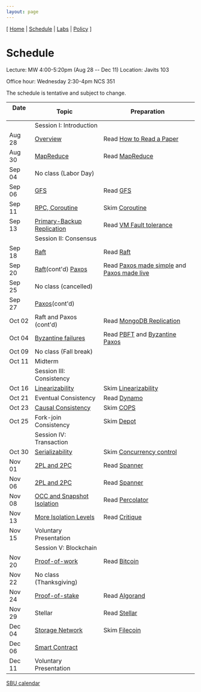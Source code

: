 ```yaml
---
layout: page
---
```


[
[Home](./index.html) | 
[Schedule](./schedule.html) |
[Labs](./labs.html) |
[Policy](./policy.html)
]

# Schedule 
Lecture: MW 4:00-5:20pm (Aug 28 -- Dec 11) Location: Javits 103

Office hour: Wednesday 2:30-4pm NCS 351

<!-- Office hour: T 3-5pm in this [Zoom meeting room](https://stonybrook.zoom.us/j/94704333277?pwd=NFhrbGYzUW50ZSt5R0Z3d3hobk54Zz09). Please book a meeting before 6pm using this [link](https://calendly.com/shuaimu/officehour). Each slot is 15 minutes. You can book 2 slots for 30 minutes, 3 slots for 45 minutes, etc. -->


<!-- <iframe src="https://docs.google.com/spreadsheets/d/e/2PACX-1vRAGmy_JuMcY5_Jv4z4y8H6WTwPWlb1Rq72sVI2ARAFV7nYetQh0tPJZWX_NsB7gqbgjpLvulzYdY2U/pubhtml?gid=0&amp;single=true&amp;widget=true&amp;headers=false"></iframe> -->

The schedule is tentative and subject to change.

| Date &nbsp;&nbsp;&nbsp;&nbsp;&nbsp;&nbsp;  | Topic &nbsp;                    | Preparation                                                                                    |
|--------|---------------------------------------------------------------------|------------------------------------------------------------------------------------------------|
|        | Session I: Introduction                                             |                                          |
| Aug 28 | [Overview](notes/overview.html)                                     | Read [How to Read a Paper](readings/paper-reading.pdf)                                         |
| Aug 30 | [MapReduce](notes/mapreduce)                                        | Read [MapReduce](readings/mapreduce.pdf)                                                       |
| Sep 04 | No class (Labor Day)                                                |                                                                                                |
| Sep 06 | [GFS](notes/gfs.md)                                                 | Read [GFS](readings/gfs.pdf)                                                                   |
| Sep 11 | [RPC, Coroutine](notes/rpc.md)                                      | Skim [Coroutine](readings/cooperative.pdf)                                                     |
| Sep 13 | [Primary-Backup Replication](notes/vmft.md)                         | Read [VM Fault tolerance](readings/vm-ft.pdf)                                                  |
|        | Session II: Consensus                                               |                                                                                                |
| Sep 18 | [Raft](notes/raft)                                               | Read [Raft](readings/raft.pdf)                                                                 |
| Sep 20 | [Raft](notes/raft)(cont'd) [Paxos](notes/paxos)               | Read [Paxos made simple](readings/paxos.pdf) and [Paxos made live](readings/paxos-google.pdf)  |
| Sep 25 | No class (cancelled)                                     |                                                                                                |
| Sep 27 | [Paxos](notes/paxos.md)(cont'd)                                     |                                                                                                |
| Oct 02 | Raft and Paxos (cont'd)                                             | Read [MongoDB Replication](readings/mongodb.pdf)                                               |
| Oct 04 | [Byzantine failures](notes/byz.md)                                  | Read [PBFT](readings/pbft.pdf) and [Byzantine Paxos](readings/byzpaxos.pdf)                    |
| Oct 09 | No class (Fall break)                                               |                                                                                                |
| Oct 11 | Midterm                                                             |                                            |
|        | Session III: Consistency                                            |                                                                                                |
| Oct 16 | [Linearizability](notes/linear.md)                                  | Skim [Linearizability](readings/linearizability.pdf)                                           |
| Oct 21 | Eventual Consistency                                                | Read [Dynamo](readings/dynamo.pdf)                                                             |
| Oct 23 | [Causal Consistency](notes/cops.md)                                 | Skim [COPS](readings/cops.pdf)                                                                 |
| Oct 25 | Fork-join Consistency                                                                   | Skim [Depot](readings/depot.pdf)   |
|        | Session IV: Transaction                                             |                                                                                               |
| Oct 30 | [Serializability](notes/serializability.md)                        |  Skim [Concurrency control](readings/franklin97concurrency.pdf)                   |
| Nov 01 | [2PL and 2PC](notes/spanner.md)                                    |  Read [Spanner](readings/spanner.pdf)                                                          |
| Nov 06 | [2PL and 2PC](notes/spanner.md)                                    |  Read [Spanner](readings/spanner.pdf)                                                          |
| Nov 08 | [OCC and Snapshot Isolation](notes/si.md)                          |  Read [Percolator](readings/percolator.pdf)                                                    |
| Nov 13 |  [More Isolation Levels](notes/isolations.md)                       |  Read [Critique](readings/si.pdf)                                |
| Nov 15 | Voluntary Presentation                                              |                                                                                                |
|        | Session V: Blockchain                                               |                                                                                                |
| Nov 20 | [Proof-of-work](notes/bitcoin.md)                                   |  Read [Bitcoin](readings/bitcoin.pdf)                                                          |
| Nov 22 |  No class (Thanksgiving)                                            |                                                                                                |
| Nov 24 | [Proof-of-stake](notes/algorand.md)                                 |  Read [Algorand](readings/algorand.pdf)                                                        |
| Nov 29 | Stellar                                |  Read [Stellar](readings/stellar.pdf)                                                        |
| Dec 04 | [Storage Network](notes/filecoin.md)                                |  Skim [Filecoin](readings/filecoin.pdf)                                                        |
| Dec 06 | [Smart Contract](notes/eth.md)                                      |                                                                                                |
| Dec 11 | Voluntary Presentation                                              |                                                                                                |

[SBU calendar](https://www.stonybrook.edu/commcms/registrar/calendars/_ucalcontent/fall23summer24.php)
